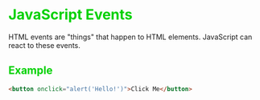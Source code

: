 # <span style="color: #00D100">JavaScript Events</span>

HTML events are "things" that happen to HTML elements. JavaScript can react to these events.

## <span style="color:#00D100">Example</span>
```html
<button onclick="alert('Hello!')">Click Me</button>
```
